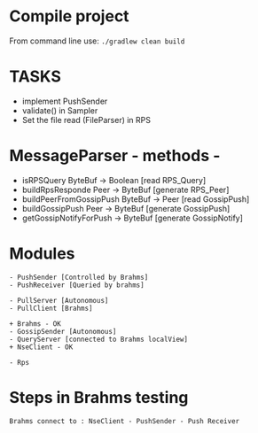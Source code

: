 # Compile project

From command line use:
`./gradlew clean build`

# TASKS

- implement PushSender
- validate() in Sampler
- Set the file read (FileParser) in RPS


# MessageParser  - methods - 
 - isRPSQuery               ByteBuf -> Boolean [read RPS_Query]
 - buildRpsResponde         Peer -> ByteBuf    [generate RPS_Peer]
 - buildPeerFromGossipPush  ByteBuf -> Peer    [read GossipPush]
 - buildGossipPush          Peer -> ByteBuf    [generate GossipPush]
 - getGossipNotifyForPush       -> ByteBuf     [generate GossipNotify]
 
 
# Modules 
    - PushSender [Controlled by Brahms]
    - PushReceiver [Queried by brahms]
    
    - PullServer [Autonomous]          
    - PullClient [Brahms]
    
    + Brahms - OK
    - GossipSender [Autonomous]
    - QueryServer [connected to Brahms localView]
    + NseClient - OK
    
    - Rps
    
# Steps in Brahms testing

    
    
    Brahms connect to : NseClient - PushSender - Push Receiver

 